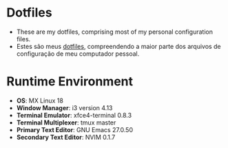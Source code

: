 # Dotfiles

- These are my dotfiles, comprising most of my personal configuration files.
- Estes são meus [dotfiles](https://wiki.archlinux.org/index.php/Dotfiles_(Portugu%C3%AAs)), compreendendo a maior parte dos arquivos de configuração de meu computador pessoal.

# Runtime Environment

- **OS**: MX Linux 18
- **Window Manager**: i3 version 4.13
- **Terminal Emulator**: xfce4-terminal 0.8.3
- **Terminal Multiplexer**: tmux master
- **Primary Text Editor**: GNU Emacs 27.0.50
- **Secondary Text Editor**: NVIM 0.1.7
